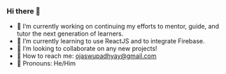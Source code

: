 ### Hi there 👋

- 🔭 I’m currently working on continuing my efforts to mentor, guide, and tutor the next generation of learners.
- 🌱 I’m currently learning to use ReactJS and to integrate Firebase.
- 🤝 I’m looking to collaborate on any new projects!
- 📧 How to reach me: ojaswupadhyay@gmail.com
- 👨 Pronouns: He/Him
